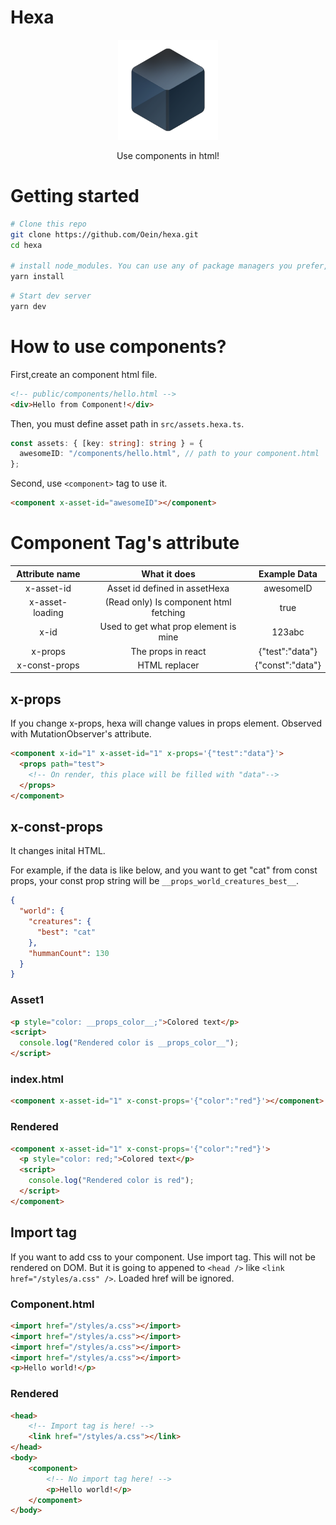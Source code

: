 # Hexa

<p align="center">
  <img style="width: 10rem;" src="https://github.com/Oein/hexa/blob/main/public/images/hexaLogo.png?raw=true">
  <p align="center">
    Use components in html!
  </p>
</p>

# Getting started

```bash
# Clone this repo
git clone https://github.com/Oein/hexa.git
cd hexa

# install node_modules. You can use any of package managers you prefer, like npm or pnpm.
yarn install
```

```bash
# Start dev server
yarn dev
```

# How to use components?

First,create an component html file.

```html
<!-- public/components/hello.html -->
<div>Hello from Component!</div>
```

Then, you must define asset path in `src/assets.hexa.ts`.

```ts
const assets: { [key: string]: string } = {
  awesomeID: "/components/hello.html", // path to your component.html
};
```

Second, use `<component>` tag to use it.

```html
<component x-asset-id="awesomeID"></component>
```

# Component Tag's attribute

| Attribute name  |              What it does              |   Example Data   |
| :-------------: | :------------------------------------: | :--------------: |
|   x-asset-id    |     Asset id defined in assetHexa      |    awesomeID     |
| x-asset-loading | (Read only) Is component html fetching |       true       |
|      x-id       | Used to get what prop element is mine  |      123abc      |
|     x-props     |           The props in react           | {"test":"data"}  |
|  x-const-props  |             HTML replacer              | {"const":"data"} |

## x-props

If you change x-props, hexa will change values in props element. Observed with MutationObserver's attribute.

```html
<component x-id="1" x-asset-id="1" x-props='{"test":"data"}'>
  <props path="test">
    <!-- On render, this place will be filled with "data"-->
  </props>
</component>
```

## x-const-props

It changes inital HTML.

For example, if the data is like below, and you want to get "cat" from const props, your const prop string will be `__props_world_creatures_best__`.

```json
{
  "world": {
    "creatures": {
      "best": "cat"
    },
    "hummanCount": 130
  }
}
```

### Asset1

```html
<p style="color: __props_color__;">Colored text</p>
<script>
  console.log("Rendered color is __props_color__");
</script>
```

### index.html

```html
<component x-asset-id="1" x-const-props='{"color":"red"}'></component>
```

### Rendered

```html
<component x-asset-id="1" x-const-props='{"color":"red"}'>
  <p style="color: red;">Colored text</p>
  <script>
    console.log("Rendered color is red");
  </script>
</component>
```

## Import tag

If you want to add css to your component. Use import tag. This will not be rendered on DOM. But it is going to appened to `<head />` like `<link href="/styles/a.css" />`. Loaded href will be ignored.

### Component.html

```html
<import href="/styles/a.css"></import>
<import href="/styles/a.css"></import>
<import href="/styles/a.css"></import>
<import href="/styles/a.css"></import>
<p>Hello world!</p>
```

### Rendered

```html
<head>
    <!-- Import tag is here! -->
    <link href="/styles/a.css"></link>
</head>
<body>
    <component>
        <!-- No import tag here! -->
        <p>Hello world!</p>
    </component>
</body>
```
